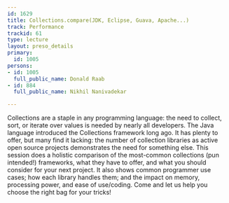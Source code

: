 ```yaml
---
id: 1629
title: Collections.compare(JDK, Eclipse, Guava, Apache...)
track: Performance
trackid: 61
type: lecture
layout: preso_details
primary:
  id: 1005
persons:
- id: 1005
  full_public_name: Donald Raab
- id: 884
  full_public_name: Nikhil Nanivadekar

---
```

Collections are a staple in any programming language: the need to collect, sort, or iterate over values is needed by nearly all developers. The Java language introduced the Collections framework long ago. It has plenty to offer, but many find it lacking: the number of collection libraries as active open source projects demonstrates the need for something else. This session does a holistic comparison of the most-common collections (pun intended!) frameworks, what they have to offer, and what you should consider for your next project. It also shows common programmer use cases; how each library handles them; and the impact on memory, processing power, and ease of use/coding. Come and let us help you choose the right bag for your tricks!
